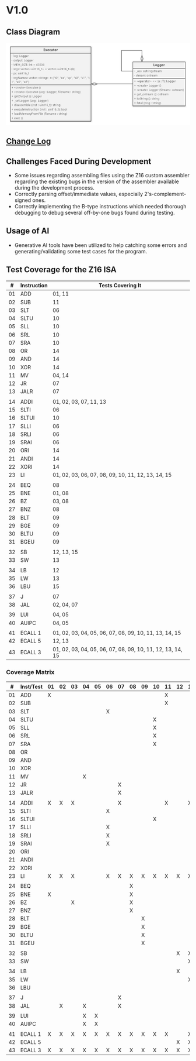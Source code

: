 # V1.0

## Class Diagram

![class_diagram_v1.0.png](v1.0/class_diagram_v1.0.png)

## [Change Log](CHANGELOG.md)

## Challenges Faced During Development
- Some issues regarding assembling files using the Z16 custom assembler regarding the existing bugs in the version of the assembler available during the development process.
- Correctly parsing offset/immediate values, especially 2's-complement-signed ones.
- Correctly implementing the B-type instructions which needed thorough debugging to debug several off-by-one bugs found during testing.

## Usage of AI
- Generative AI tools have been utilized to help catching some errors and generating/validating some test cases for the program.

## Test Coverage for the Z16 ISA


| #  | Instruction | Tests Covering It                                          |
|----|-------------|------------------------------------------------------------|
| 01 | ADD         | 01, 11                                                     |
| 02 | SUB         | 11                                                         |
| 03 | SLT         | 06                                                         |
| 04 | SLTU        | 10                                                         |
| 05 | SLL         | 10                                                         |
| 06 | SRL         | 10                                                         |
| 07 | SRA         | 10                                                         |
| 08 | OR          | 14                                                         |
| 09 | AND         | 14                                                         |
| 10 | XOR         | 14                                                         |
| 11 | MV          | 04, 14                                                     |
| 12 | JR          | 07                                                         |
| 13 | JALR        | 07                                                         |
|    |             |                                                            |
| 14 | ADDI        | 01, 02, 03, 07, 11, 13                                     |
| 15 | SLTI        | 06                                                         |
| 16 | SLTUI       | 10                                                         |
| 17 | SLLI        | 06                                                         |
| 18 | SRLI        | 06                                                         |
| 19 | SRAI        | 06                                                         |
| 20 | ORI         | 14                                                         |
| 21 | ANDI        | 14                                                         |
| 22 | XORI        | 14                                                         |
| 23 | LI          | 01, 02, 03, 06, 07, 08, 09, 10, 11, 12, 13, 14, 15         |
|    |             |                                                            |
| 24 | BEQ         | 08                                                         |
| 25 | BNE         | 01, 08                                                     |
| 26 | BZ          | 03, 08                                                     |
| 27 | BNZ         | 08                                                         |
| 28 | BLT         | 09                                                         |
| 29 | BGE         | 09                                                         |
| 30 | BLTU        | 09                                                         |
| 31 | BGEU        | 09                                                         |
|    |             |                                                            |
| 32 | SB          | 12, 13, 15                                                 |
| 33 | SW          | 13                                                         |
|    |             |                                                            |
| 34 | LB          | 12                                                         |
| 35 | LW          | 13                                                         |
| 36 | LBU         | 15                                                         |
|    |             |                                                            |
| 37 | J           | 07                                                         |
| 38 | JAL         | 02, 04, 07                                                 |
|    |             |                                                            |
| 39 | LUI         | 04, 05                                                     |
| 40 | AUIPC       | 04, 05                                                     |
|    |             |                                                            |
| 41 | ECALL 1     | 01, 02, 03, 04, 05, 06, 07, 08, 09, 10, 11, 13, 14, 15     |
| 42 | ECALL 5     | 12, 13                                                     |
| 43 | ECALL 3     | 01, 02, 03, 04, 05, 06, 07, 08, 09, 10, 11, 12, 13, 14, 15 |

### Coverage Matrix


| #  | Inst/Test | 01 | 02 | 03 | 04 | 05 | 06 | 07 | 08 | 09 | 10 | 11 | 12 | 13 | 14 | 15 |  
|----|-----------|----|----|----|----|----|----|----|----|----|----|----|----|----|----|----|
| 01 | ADD       | X  |    |    |    |    |    |    |    |    |    | X  |    |    |    |    |
| 02 | SUB       |    |    |    |    |    |    |    |    |    |    | X  |    |    |    |    |
| 03 | SLT       |    |    |    |    |    | X  |    |    |    |    |    |    |    |    |    |
| 04 | SLTU      |    |    |    |    |    |    |    |    |    | X  |    |    |    |    |    |
| 05 | SLL       |    |    |    |    |    |    |    |    |    | X  |    |    |    |    |    |
| 06 | SRL       |    |    |    |    |    |    |    |    |    | X  |    |    |    |    |    |
| 07 | SRA       |    |    |    |    |    |    |    |    |    | X  |    |    |    |    |    |
| 08 | OR        |    |    |    |    |    |    |    |    |    |    |    |    |    | X  |    |
| 09 | AND       |    |    |    |    |    |    |    |    |    |    |    |    |    | X  |    |
| 10 | XOR       |    |    |    |    |    |    |    |    |    |    |    |    |    | X  |    |
| 11 | MV        |    |    |    | X  |    |    |    |    |    |    |    |    |    | X  |    |
| 12 | JR        |    |    |    |    |    |    | X  |    |    |    |    |    |    |    |    |
| 13 | JALR      |    |    |    |    |    |    | X  |    |    |    |    |    |    |    |    |
|    |           |    |    |    |    |    |    |    |    |    |    |    |    |    |    |    |
| 14 | ADDI      | X  | X  | X  |    |    |    | X  |    |    |    | X  |    | X  |    |    |
| 15 | SLTI      |    |    |    |    |    | X  |    |    |    |    |    |    |    |    |    |
| 16 | SLTUI     |    |    |    |    |    |    |    |    |    | X  |    |    |    |    |    |
| 17 | SLLI      |    |    |    |    |    | X  |    |    |    |    |    |    |    |    |    |
| 18 | SRLI      |    |    |    |    |    | X  |    |    |    |    |    |    |    |    |    |
| 19 | SRAI      |    |    |    |    |    | X  |    |    |    |    |    |    |    |    |    |
| 20 | ORI       |    |    |    |    |    |    |    |    |    |    |    |    |    | X  |    |
| 21 | ANDI      |    |    |    |    |    |    |    |    |    |    |    |    |    | X  |    |
| 22 | XORI      |    |    |    |    |    |    |    |    |    |    |    |    |    | X  |    |
| 23 | LI        | X  | X  | X  |    |    | X  | X  | X  | X  | X  | X  | X  | X  | X  | X  |
|    |           |    |    |    |    |    |    |    |    |    |    |    |    |    |    |    |
| 24 | BEQ       |    |    |    |    |    |    |    | X  |    |    |    |    |    |    |    |
| 25 | BNE       | X  |    |    |    |    |    |    | X  |    |    |    |    |    |    |    |
| 26 | BZ        |    |    | X  |    |    |    |    | X  |    |    |    |    |    |    |    |
| 27 | BNZ       |    |    |    |    |    |    |    | X  |    |    |    |    |    |    |    |
| 28 | BLT       |    |    |    |    |    |    |    |    | X  |    |    |    |    |    |    |
| 29 | BGE       |    |    |    |    |    |    |    |    | X  |    |    |    |    |    |    |
| 30 | BLTU      |    |    |    |    |    |    |    |    | X  |    |    |    |    |    |    |
| 31 | BGEU      |    |    |    |    |    |    |    |    | X  |    |    |    |    |    |    |
|    |           |    |    |    |    |    |    |    |    |    |    |    |    |    |    |    |
| 32 | SB        |    |    |    |    |    |    |    |    |    |    |    | X  | X  |    | X  |
| 33 | SW        |    |    |    |    |    |    |    |    |    |    |    |    | X  |    |    |
|    |           |    |    |    |    |    |    |    |    |    |    |    |    |    |    |    |
| 34 | LB        |    |    |    |    |    |    |    |    |    |    |    | X  |    |    |    |
| 35 | LW        |    |    |    |    |    |    |    |    |    |    |    |    | X  |    |    |
| 36 | LBU       |    |    |    |    |    |    |    |    |    |    |    |    |    |    | X  |
|    |           |    |    |    |    |    |    |    |    |    |    |    |    |    |    |    |
| 37 | J         |    |    |    |    |    |    | X  |    |    |    |    |    |    |    |    |
| 38 | JAL       |    | X  |    | X  |    |    | X  |    |    |    |    |    |    |    |    |
|    |           |    |    |    |    |    |    |    |    |    |    |    |    |    |    |    |
| 39 | LUI       |    |    |    | X  | X  |    |    |    |    |    |    |    |    |    |    |
| 40 | AUIPC     |    |    |    | X  | X  |    |    |    |    |    |    |    |    |    |    |
|    |           |    |    |    |    |    |    |    |    |    |    |    |    |    |    |    |
| 41 | ECALL 1   | X  | X  | X  | X  | X  | X  | X  | X  | X  | X  | X  |    | X  | X  | X  |
| 42 | ECALL 5   |    |    |    |    |    |    |    |    |    |    |    | X  | X  |    |    |
| 43 | ECALL 3   | X  | X  | X  | X  | X  | X  | X  | X  | X  | X  | X  | X  | X  | X  | X  |
